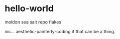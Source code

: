 # hello-world
moldon sea salt repo flakes

nic... aesthetic-painterly-coding if that can be a thing.

